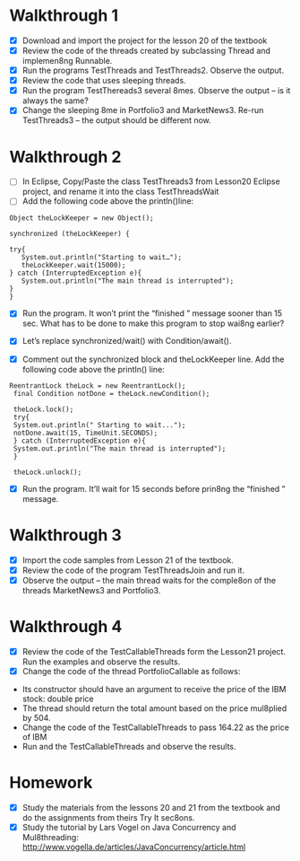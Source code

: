 # Walkthrough	1
- [x] Download	and	import	the	project	for	the	lesson	20	of	the	textbook
- [x] Review		the	code	of	the	threads	created	by	subclassing Thread
  and	implemen8ng	Runnable.
- [x] Run	the	programs	TestThreads and	TestThreads2.	Observe
  the	output.
- [x] Review	the	code	that	uses	sleeping	threads.
- [x] Run	the	program	TestThereads3	several	8mes.	Observe	the	output
  –	is	it	always	the	same?
- [x] Change	the	sleeping	8me	in	Portfolio3	and	MarketNews3.
  Re-run	TestThreads3	–	the	output	should	be	different	now.

# Walkthrough	2
- [ ] In	Eclipse,	Copy/Paste	the	class	TestThreads3	from	Lesson20	Eclipse
  project,		and	rename	it	into	the	class	TestThreadsWait
- [ ] Add	the	following	code		above	the	println()line:

 ```
 Object theLockKeeper = new Object();

 synchronized (theLockKeeper) {
 
 try{
    System.out.println("Starting to wait…");
    theLockKeeper.wait(15000);
 } catch (InterruptedException e){
    System.out.println("The main thread is interrupted");
 }
 }
  ```
- [x] Run	the	program.		It	won’t	print	the	“finished	”	message	sooner	than	15	sec.
  What	has	to	be	done	to	make	this	program	to	stop	wai8ng	earlier?

- [x] Let’s	replace	synchronized/wait() with	Condition/await().
- [x] Comment	out	the	synchronized	block	and	theLockKeeper	line.	Add	the
following	code	above	the	println() line:
```
ReentrantLock theLock = new ReentrantLock();
 final Condition notDone = theLock.newCondition();

 theLock.lock();
 try{
 System.out.println(" Starting to wait...");
 notDone.await(15, TimeUnit.SECONDS);
 } catch (InterruptedException e){
 System.out.println("The main thread is interrupted");
 }

 theLock.unlock();
 ```
- [x] Run	the	program.		It’ll	wait	for	15	seconds	before	prin8ng
	the	“finished	”	message.

# Walkthrough	3
- [x] Import	the	code	samples	from	Lesson	21	of	the	textbook.
- [x] Review	the	code	of	the	program	TestThreadsJoin and	run	it.
- [x] Observe	the	output	–	the	main	thread	waits	for	the	comple8on	of
  the	threads	MarketNews3	and	Portfolio3.

# Walkthrough	4
- [x] Review	the	code	of	the	TestCallableThreads form	the
  Lesson21	project.	Run	the	examples	and	observe	the	results.
- [x] Change	the	code	of	the	thread	PortfolioCallable as	follows:
- Its	constructor	should	have	an	argument	to	receive	the	price	of   the	IBM	stock:	double	price
- The	thread	should	return	the	total	amount	based	on	the price	mul8plied	by	504.
- Change	the	code	of	the	TestCallableThreads to	pass 164.22		as	the	price	of	IBM
- Run	and	the	TestCallableThreads and	observe	the	results.

# Homework
- [x] Study	the	materials	from	the	lessons	20	and	21	from	the
  textbook	and	do	the	assignments	from	theirs	Try	It	sec8ons.
- [x] Study	the	tutorial	by	Lars	Vogel	on	Java	Concurrency	and
Mul8threading: http://www.vogella.de/articles/JavaConcurrency/article.html